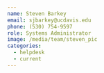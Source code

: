 ```yaml
---
name: Steven Barkey
email: sjbarkey@ucdavis.edu
phone: (530) 754-9597
role: Systems Administrator
image: /media/team/steven_pic
categories:
  - helpdesk
  - current
---
```

